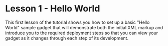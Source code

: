 Lesson 1 - Hello World
=======================

This first lesson of the tutorial shows you how to set up a basic "Hello World" sample gadget that will demonstrate both the initial XML markup and introduce you to the required deployment steps so that you can view your gadget as it changes through each step of its development.
